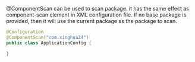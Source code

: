 @ComponentScan can be used to scan package. it has the same effect as component-scan element in XML configuration file. If no base package is provided, then it will use the current package as the package to scan.

```java
@Configuration
@ComponentScan("com.xinghua24")
public class ApplicationConfig {

}
```